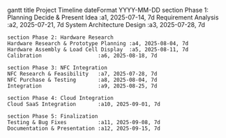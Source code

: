 gantt
    title Project Timeline
    dateFormat  YYYY-MM-DD
    section Phase 1: Planning
    Decide & Present Idea        :a1, 2025-07-14, 7d
    Requirement Analysis         :a2, 2025-07-21, 7d
    System Architecture Design   :a3, 2025-07-28, 7d
    
    section Phase 2: Hardware Research
    Hardware Research & Prototype Planning :a4, 2025-08-04, 7d
    Hardware Assembly & Load Cell Display  :a5, 2025-08-11, 7d
    Calibration                  :a6, 2025-08-18, 7d
    
    section Phase 3: NFC Integration
    NFC Research & Feasibility   :a7, 2025-07-28, 7d
    NFC Purchase & Testing       :a8, 2025-08-04, 7d
    Integration                  :a9, 2025-08-25, 7d
    
    section Phase 4: Cloud Integration
    Cloud SaaS Integration       :a10, 2025-09-01, 7d
    
    section Phase 5: Finalization
    Testing & Bug Fixes          :a11, 2025-09-08, 7d  
    Documentation & Presentation :a12, 2025-09-15, 7d
